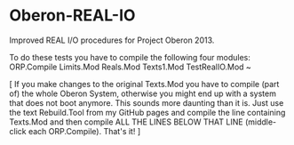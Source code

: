 # Oberon-REAL-IO
Improved REAL I/O procedures for Project Oberon 2013.

To do these tests you have to compile the following four modules:
  ORP.Compile Limits.Mod Reals.Mod Texts1.Mod TestRealIO.Mod ~

[ If you make changes to the original Texts.Mod you have to compile (part of) the whole Oberon System, 
   otherwise you might end up with a system that does not boot anymore. This sounds more daunting than it is.
   Just use the text Rebuild.Tool from my GitHub pages and compile the line containing Texts.Mod and then
   compile ALL THE LINES BELOW THAT LINE (middle-click each ORP.Compile). That's it!     ]
